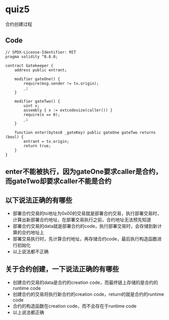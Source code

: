 # quiz5

合约创建过程

## Code
```solidity
// SPDX-License-Identifier: MIT
pragma solidity ^0.8.0;

contract Gatekeeper {
    address public entrant;

    modifier gateOne() {
        require(msg.sender != tx.origin);
        _;
    }

    modifier gateTwo() {
        uint x;
        assembly { x := extcodesize(caller()) }
        require(x == 0);
        _;
    }

    function enter(bytes8 _gateKey) public gateOne gateTwo returns (bool) {
        entrant = tx.origin;
        return true;
    }
}
```

## enter不能被执行，因为gateOne要求caller是合约，而gateTwo却要求caller不能是合约

## 以下说法正确的有哪些
* 部署合约交易的to地址为0x00的交易就是部署合约交易，执行部署交易时，计算出新部署合约地址，在部署交易执行之前，合约地址无法预先知道
* 部署合约交易的data就是部署合约的code，执行部署交易时，会存储到新计算的合约地址上
* 部署交易执行时，先计算合约地址，再存储合约code，最后执行构造函数进行初始化
* 以上说法都不正确

## 关于合约创建，一下说法正确的有哪些
* 创建合约交易的data是合约的creation code，而最终链上存储的是合约的runtime code
* 创建合约的交易将执行新合约的creation code，return的就是合约的runtime code
* 合约的构造函数在creation code，而不会存在于runtime code
* 以上说法都正确